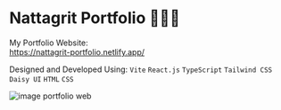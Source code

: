 # Nattagrit Portfolio 👨🏻‍💻
My Portfolio Website: \
https://nattagrit-portfolio.netlify.app/

Designed and Developed Using: `Vite` `React.js` `TypeScript` `Tailwind CSS` `Daisy UI` `HTML` `CSS` 

![image portfolio web](https://github.com/Basicbay/Portfolio-Website/assets/151770227/fe948dcc-2f4b-4408-b2fb-2c49c9f87d65)


